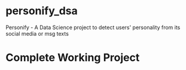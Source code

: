 # personify_dsa
Personify - A Data Science project to detect users' personality from its social media or msg texts

<h1> Complete Working Project </h1>
<a href="https://syedzainjeelani.github.io/Personify-pdf/project_overview.pdf" type="application/pdf" />
